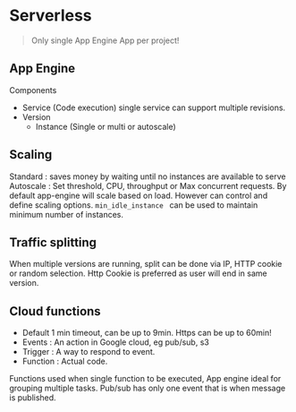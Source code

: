 # Serverless

> Only single App Engine App per project!

## App Engine
Components
- Service (Code execution) single service can support multiple revisions.
- Version 
    - Instance (Single or multi or autoscale)

## Scaling
Standard : saves money by waiting until no instances are available to serve
Autoscale : Set threshold, CPU, throughput or Max concurrent requests.
By default app-engine will scale based on load. However can control and define scaling options.
`min_idle_instance ` can be used to maintain minimum number of instances.

## Traffic splitting
When multiple versions are running, split can be done via IP, HTTP cookie or random selection. Http Cookie is preferred as user will end in same version.

## Cloud functions
- Default 1 min timeout, can be up to 9min. Https can be up to 60min!
- Events   : An action in Google cloud, eg pub/sub, s3
- Trigger  : A way to respond to event. 
- Function : Actual code.

Functions used when single function to be executed, App engine ideal for grouping multiple tasks.
Pub/sub has only one event that is when message is published.